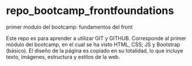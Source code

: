 # repo_bootcamp_frontfoundations
primer modulo del bootcamp: fundamentos del front

Este repo es para aprender a utilizar GIT y GITHUB. Corresponde al primer módulo del bootcamp, en el cual se ha visto HTML, CSS; JS y Bootstrap (básico).
El diseño de la página es copiado en su totalidad, lo que incluye texto, imágenes, estructura y estilos de la web.
